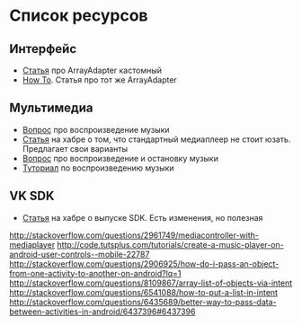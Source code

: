 # Список ресурсов

## Интерфейс
* [Статья](https://github.com/codepath/android_guides/wiki/Using-an-ArrayAdapter-with-ListView) про ArrayAdapter кастомный
* [How To](http://androidexample.com/How_To_Create_A_Custom_Listview_-_Android_Example/index.php?view=article_discription&aid=67&aaid=92). Статья про тот же ArrayAdapter

## Мультимедиа
* [Вопрос](http://stackoverflow.com/questions/7228405/play-a-sound-file-from-internet-when-a-button-is-clicked) про воспроизведение музыки
* [Статья](https://habrahabr.ru/post/249051/) на хабре о том, что стандартный медиаплеер не стоит юзать. Предлагает свои варианты
* [Вопрос](http://stackoverflow.com/questions/12266502/android-mediaplayer-stop-and-play) про воспроизведение и остановку музыки
* [Туториал](http://www.tutorialspoint.com/android/android_mediaplayer.htm) по воспроизведению музыки

## VK SDK
* [Статья](https://habrahabr.ru/post/209974/) на хабре о выпуске SDK. Есть изменения, но полезная

http://stackoverflow.com/questions/2961749/mediacontroller-with-mediaplayer
http://code.tutsplus.com/tutorials/create-a-music-player-on-android-user-controls--mobile-22787
http://stackoverflow.com/questions/2906925/how-do-i-pass-an-object-from-one-activity-to-another-on-android?lq=1
http://stackoverflow.com/questions/8109867/array-list-of-objects-via-intent
http://stackoverflow.com/questions/6541088/how-to-put-a-list-in-intent
http://stackoverflow.com/questions/6435689/better-way-to-pass-data-between-activities-in-android/6437396#6437396